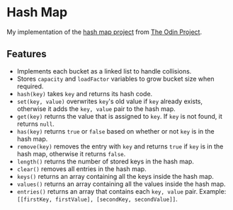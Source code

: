 # Hash Map

My implementation of the [hash map project](https://www.theodinproject.com/lessons/javascript-hashmap) from [The Odin Project](https://www.theodinproject.com/).

## Features

-   Implements each bucket as a linked list to handle collisions.
-   Stores `capacity` and `loadFactor` variables to grow bucket size when required.
-   `hash(key)` takes `key` and returns its hash code.
-   `set(key, value)` overwrites `key`'s old value if `key` already exists, otherwise it adds the `key, value` pair to the hash map.
-   `get(key)` returns the value that is assigned to `key`. If `key` is not found, it returns `null`.
-   `has(key)` returns `true` or `false` based on whether or not `key` is in the hash map.
-   `remove(key)` removes the entry with `key` and returns `true` if `key` is in the hash map, otherwise it returns `false`.
-   `length()` returns the number of stored keys in the hash map.
-   `clear()` removes all entries in the hash map.
-   `keys()` returns an array containing all the keys inside the hash map.
-   `values()` returns an array containing all the values inside the hash map.
-   `entries()` returns an array that contains each `key, value` pair. Example: `[[firstKey, firstValue], [secondKey, secondValue]]`.
